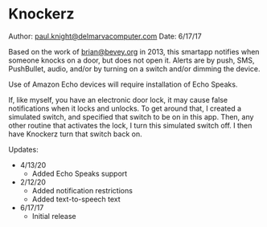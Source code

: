 # Knockerz
Author: paul.knight@delmarvacomputer.com
Date: 6/17/17

Based on the work of brian@bevey.org in 2013, this smartapp notifies when someone knocks on a door, but does not open it. Alerts are by push, SMS, PushBullet, audio, and/or by turning on a switch and/or dimming the device.

Use of Amazon Echo devices will require installation of Echo Speaks.

If, like myself, you have an electronic door lock, it may cause false notifications when it locks and unlocks. To get around that, I created a simulated switch, and specified that switch to be on in this app. Then, any other routine that activates the lock, I turn this simulated switch off. I then have Knockerz turn that switch back on.

Updates:
* 4/13/20
  * Added Echo Speaks support
* 2/12/20
  * Added notification restrictions
  * Added text-to-speech text
* 6/17/17
  * Initial release
